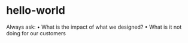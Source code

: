 # hello-world
Always ask: 
•	What is the impact of what we designed? 
•	What is it not doing for our customers
